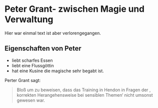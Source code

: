 # Peter Grant- zwischen Magie und Verwaltung
Hier war einmal text ist aber verlorengegangen.

## Eigenschaften von Peter
* liebt scharfes Essen
* liebt eine Flussgöttin
* hat eine Kusine die magische sehr begabt ist.

Perter Grant sagt:
>Bloß um zu beweisen, dass das Training in Hendon in Fragen der ‚
>korrekten Herangehensweise bei sensiblen Themen‘ nicht umsonst gewesen war.